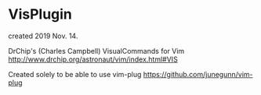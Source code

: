 # VisPlugin
created 2019 Nov. 14.

DrChip's (Charles Campbell) VisualCommands for Vim
http://www.drchip.org/astronaut/vim/index.html#VIS

Created solely to be able to use vim-plug
https://github.com/junegunn/vim-plug

